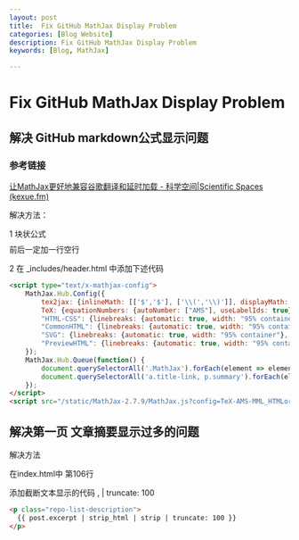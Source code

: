 ```yaml
---
layout: post
title:  Fix GitHub MathJax Display Problem
categories: [Blog Website] 
description: Fix GitHub MathJax Display Problem
keywords: [Blog, MathJax] 

---
```



# Fix GitHub MathJax Display Problem



## 解决 GitHub markdown公式显示问题 



### 参考链接

[让MathJax更好地兼容谷歌翻译和延时加载 - 科学空间|Scientific Spaces (kexue.fm)](https://kexue.fm/archives/10320)

解决方法：

1 块状公式 $$ $$ 前后一定加一行空行

2 在 _includes/header.html 中添加下述代码

```html
<script type="text/x-mathjax-config">
    MathJax.Hub.Config({
        tex2jax: {inlineMath: [['$','$'], ['\\(','\\)']], displayMath: [['$$','$$'], ['\\[','\\]']]   },
        TeX: {equationNumbers: {autoNumber: ["AMS"], useLabelIds: true}, extensions: ["AMSmath.js", "AMSsymbols.js", "extpfeil.js"]},
        "HTML-CSS": {linebreaks: {automatic: true, width: "95% container"}, noReflows: false, availableFonts: ["tex"], styles: {".MathJax_Display": {margin: "1em 0em 0.7em;", display: "inline-block!important;"}}},
        "CommonHTML": {linebreaks: {automatic: true, width: "95% container"}, noReflows: false, availableFonts: ["tex"], styles: {".MJXc-display": {margin: "1em 0em 0.7em;", display: "inline-block!important;"}}},
        "SVG": {linebreaks: {automatic: true, width: "95% container"}, styles: {".MathJax_SVG_Display": {margin: "1em 0em 0.7em;", display: "inline-block!important;"}}},
        "PreviewHTML": {linebreaks: {automatic: true, width: "95% container"}}
    });
    MathJax.Hub.Queue(function() {
        document.querySelectorAll('.MathJax').forEach(element => element.classList.add('notranslate'));
        document.querySelectorAll('a.title-link, p.summary').forEach(element => element.classList.remove('notranslate'));
    });
</script>
<script src="/static/MathJax-2.7.9/MathJax.js?config=TeX-AMS-MML_HTMLorMML"></script>
```



##  解决第一页 文章摘要显示过多的问题

解决方法 

在index.html中 第106行

添加截断文本显示的代码 , | truncate: 100 

```html
<p class="repo-list-description">
  {{ post.excerpt | strip_html | strip | truncate: 100 }}
</p>
```

